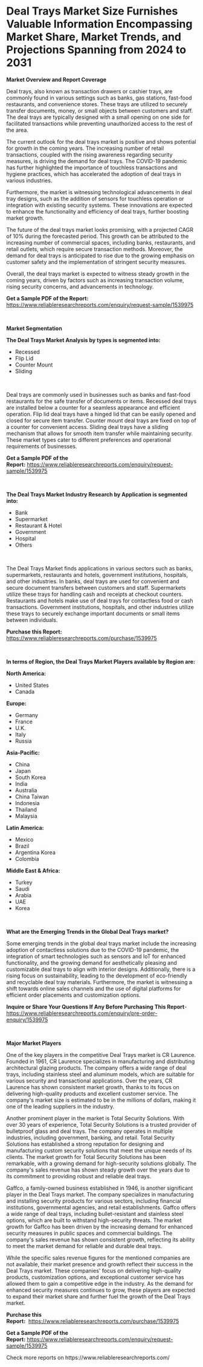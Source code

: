 <p><h1>Deal Trays Market Size Furnishes Valuable Information Encompassing Market Share, Market Trends, and Projections Spanning from 2024 to 2031</h1></p><p><strong>Market Overview and Report Coverage</strong></p>
<p><p>Deal trays, also known as transaction drawers or cashier trays, are commonly found in various settings such as banks, gas stations, fast-food restaurants, and convenience stores. These trays are utilized to securely transfer documents, money, or small objects between customers and staff. The deal trays are typically designed with a small opening on one side for facilitated transactions while preventing unauthorized access to the rest of the area.</p><p>The current outlook for the deal trays market is positive and shows potential for growth in the coming years. The increasing number of retail transactions, coupled with the rising awareness regarding security measures, is driving the demand for deal trays. The COVID-19 pandemic has further highlighted the importance of touchless transactions and hygiene practices, which has accelerated the adoption of deal trays in various industries.</p><p>Furthermore, the market is witnessing technological advancements in deal tray designs, such as the addition of sensors for touchless operation or integration with existing security systems. These innovations are expected to enhance the functionality and efficiency of deal trays, further boosting market growth.</p><p>The future of the deal trays market looks promising, with a projected CAGR of 10% during the forecasted period. This growth can be attributed to the increasing number of commercial spaces, including banks, restaurants, and retail outlets, which require secure transaction methods. Moreover, the demand for deal trays is anticipated to rise due to the growing emphasis on customer safety and the implementation of stringent security measures.</p><p>Overall, the deal trays market is expected to witness steady growth in the coming years, driven by factors such as increasing transaction volume, rising security concerns, and advancements in technology.</p></p>
<p><strong>Get a Sample PDF of the Report:</strong> <a href="https://www.reliableresearchreports.com/enquiry/request-sample/1539975">https://www.reliableresearchreports.com/enquiry/request-sample/1539975</a></p>
<p>&nbsp;</p>
<p><strong>Market Segmentation</strong></p>
<p><strong>The Deal Trays Market Analysis by types is segmented into:</strong></p>
<p><ul><li>Recessed</li><li>Flip Lid</li><li>Counter Mount</li><li>Sliding</li></ul></p>
<p>&nbsp;</p>
<p><p>Deal trays are commonly used in businesses such as banks and fast-food restaurants for the safe transfer of documents or items. Recessed deal trays are installed below a counter for a seamless appearance and efficient operation. Flip lid deal trays have a hinged lid that can be easily opened and closed for secure item transfer. Counter mount deal trays are fixed on top of a counter for convenient access. Sliding deal trays have a sliding mechanism that allows for smooth item transfer while maintaining security. These market types cater to different preferences and operational requirements of businesses.</p></p>
<p><strong>Get a Sample PDF of the Report:</strong>&nbsp;<a href="https://www.reliableresearchreports.com/enquiry/request-sample/1539975">https://www.reliableresearchreports.com/enquiry/request-sample/1539975</a></p>
<p>&nbsp;</p>
<p><strong>The Deal Trays Market Industry Research by Application is segmented into:</strong></p>
<p><ul><li>Bank</li><li>Supermarket</li><li>Restaurant & Hotel</li><li>Government</li><li>Hospital</li><li>Others</li></ul></p>
<p>&nbsp;</p>
<p><p>The Deal Trays Market finds applications in various sectors such as banks, supermarkets, restaurants and hotels, government institutions, hospitals, and other industries. In banks, deal trays are used for convenient and secure document transfers between customers and staff. Supermarkets utilize these trays for handling cash and receipts at checkout counters. Restaurants and hotels make use of deal trays for contactless food or cash transactions. Government institutions, hospitals, and other industries utilize these trays to securely exchange important documents or small items between individuals.</p></p>
<p><strong>Purchase this Report:</strong>&nbsp; <a href="https://www.reliableresearchreports.com/purchase/1539975">https://www.reliableresearchreports.com/purchase/1539975</a></p>
<p>&nbsp;</p>
<p><strong>In terms of Region, the Deal Trays Market Players available by Region are:</strong></p>
<p>
    <p> <strong> North America: </strong>
        <ul>
            <li>United States</li>
            <li>Canada</li>
        </ul>
        </p> 
    <p> <strong> Europe: </strong>
        <ul>
            <li>Germany</li>
            <li>France</li>
            <li>U.K.</li>
            <li>Italy</li>
            <li>Russia</li>
        </ul>
        </p> 
    <p> <strong> Asia-Pacific: </strong>
        <ul>
            <li>China</li>
            <li>Japan</li>
            <li>South Korea</li>
            <li>India</li>
            <li>Australia</li>
            <li>China Taiwan</li>
            <li>Indonesia</li>
            <li>Thailand</li>
            <li>Malaysia</li>
        </ul>
        </p> 
    <p> <strong> Latin America: </strong>
        <ul>
            <li>Mexico</li>
            <li>Brazil</li>
            <li>Argentina Korea</li>
            <li>Colombia</li>
        </ul>
        </p> 
    <p> <strong> Middle East & Africa: </strong>
        <ul>
            <li>Turkey</li>
            <li>Saudi</li>
            <li>Arabia</li>
            <li>UAE</li>
            <li>Korea</li>
        </ul>
    </p>
    </p>
<p>&nbsp;</p>
<p><strong>What are the Emerging Trends in the Global Deal Trays market?</strong></p>
<p><p>Some emerging trends in the global deal trays market include the increasing adoption of contactless solutions due to the COVID-19 pandemic, the integration of smart technologies such as sensors and IoT for enhanced functionality, and the growing demand for aesthetically pleasing and customizable deal trays to align with interior designs. Additionally, there is a rising focus on sustainability, leading to the development of eco-friendly and recyclable deal tray materials. Furthermore, the market is witnessing a shift towards online sales channels and the use of digital platforms for efficient order placements and customization options.</p></p>
<p><strong>Inquire or Share Your Questions If Any Before Purchasing This Report</strong>- <a href="https://www.reliableresearchreports.com/enquiry/pre-order-enquiry/1539975">https://www.reliableresearchreports.com/enquiry/pre-order-enquiry/1539975</a></p>
<p>&nbsp;</p>
<p><strong>Major Market Players</strong></p>
<p><p>One of the key players in the competitive Deal Trays market is CR Laurence. Founded in 1961, CR Laurence specializes in manufacturing and distributing architectural glazing products. The company offers a wide range of deal trays, including stainless steel and aluminum models, which are suitable for various security and transactional applications. Over the years, CR Laurence has shown consistent market growth, thanks to its focus on delivering high-quality products and excellent customer service. The company's market size is estimated to be in the millions of dollars, making it one of the leading suppliers in the industry.</p><p>Another prominent player in the market is Total Security Solutions. With over 30 years of experience, Total Security Solutions is a trusted provider of bulletproof glass and deal trays. The company operates in multiple industries, including government, banking, and retail. Total Security Solutions has established a strong reputation for designing and manufacturing custom security solutions that meet the unique needs of its clients. The market growth for Total Security Solutions has been remarkable, with a growing demand for high-security solutions globally. The company's sales revenue has shown steady growth over the years due to its commitment to providing robust and reliable deal trays.</p><p>Gaffco, a family-owned business established in 1946, is another significant player in the Deal Trays market. The company specializes in manufacturing and installing security products for various sectors, including financial institutions, governmental agencies, and retail establishments. Gaffco offers a wide range of deal trays, including bullet-resistant and stainless steel options, which are built to withstand high-security threats. The market growth for Gaffco has been driven by the increasing demand for enhanced security measures in public spaces and commercial buildings. The company's sales revenue has shown consistent growth, reflecting its ability to meet the market demand for reliable and durable deal trays.</p><p>While the specific sales revenue figures for the mentioned companies are not available, their market presence and growth reflect their success in the Deal Trays market. These companies' focus on delivering high-quality products, customization options, and exceptional customer service has allowed them to gain a competitive edge in the industry. As the demand for enhanced security measures continues to grow, these players are expected to expand their market share and further fuel the growth of the Deal Trays market.</p></p>
<p><strong>Purchase this Report:</strong>&nbsp;&nbsp;<a href="https://www.reliableresearchreports.com/purchase/1539975">https://www.reliableresearchreports.com/purchase/1539975</a></p>
<p></p>
<p><strong>Get a Sample PDF of the Report:</strong>&nbsp;<a href="https://www.reliableresearchreports.com/enquiry/request-sample/1539975">https://www.reliableresearchreports.com/enquiry/request-sample/1539975</a></p>
<p>Check more reports on https://www.reliableresearchreports.com/</p>
